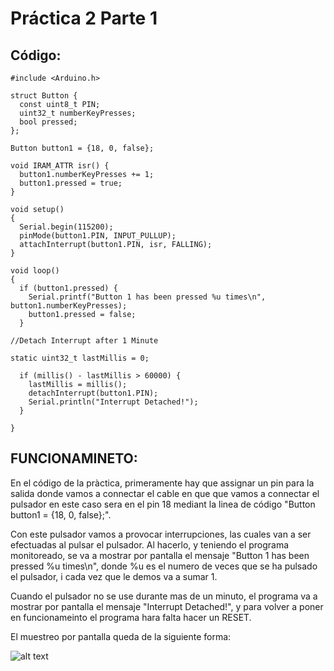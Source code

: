 # Práctica 2 Parte 1

## Código:

```
#include <Arduino.h>

struct Button {
  const uint8_t PIN;
  uint32_t numberKeyPresses;
  bool pressed;
};

Button button1 = {18, 0, false};

void IRAM_ATTR isr() {
  button1.numberKeyPresses += 1;
  button1.pressed = true;
}

void setup() 
{
  Serial.begin(115200);
  pinMode(button1.PIN, INPUT_PULLUP);
  attachInterrupt(button1.PIN, isr, FALLING);
}

void loop() 
{
  if (button1.pressed) {
    Serial.printf("Button 1 has been pressed %u times\n", button1.numberKeyPresses);
    button1.pressed = false;
  }

//Detach Interrupt after 1 Minute

static uint32_t lastMillis = 0;

  if (millis() - lastMillis > 60000) {
    lastMillis = millis();
    detachInterrupt(button1.PIN);
    Serial.println("Interrupt Detached!");
  }

}
```

## FUNCIONAMINETO:
En el código de la pràctica, primeramente hay que assignar un pin para la salida donde vamos a connectar el cable en que que vamos a connectar el pulsador en este caso sera en el pin 18 mediant la linea de código "Button button1 = {18, 0, false};".

Con este pulsador vamos a provocar interrupciones, las cuales van a ser efectuadas al pulsar el pulsador. Al hacerlo, y teniendo el programa monitoreado, se va a mostrar por pantalla el mensaje "Button 1 has been pressed %u times\n", donde %u es el numero de veces que se ha pulsado el pulsador, i cada vez que le demos va a sumar 1.

Cuando el pulsador no se use durante mas de un minuto, el programa va a mostrar por pantalla el mensaje "Interrupt Detached!", y para volver a poner en funcionameinto el programa hara falta hacer un RESET.


El muestreo por pantalla queda de la siguiente forma:

![alt text](MONITOR.JPG)
